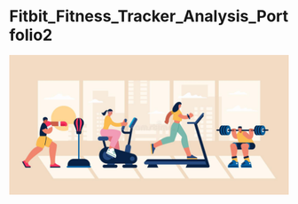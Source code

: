 # Fitbit_Fitness_Tracker_Analysis_Portfolio2

![imge](https://github.com/rawanalqarni/Fitbit_Fitness_Tracker_Analysis_Portfolio2/blob/master/img.jpg?raw=true)

